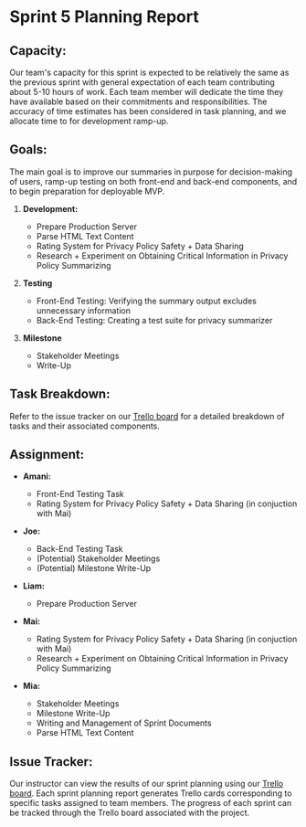 # Sprint 5 Planning Report

## Capacity:
Our team's capacity for this sprint is expected to be relatively the same as the previous sprint with general expectation of each team contributing about 5-10 hours of work. Each team member will dedicate the time they have available based on their commitments and responsibilities. The accuracy of time estimates has been considered in task planning, and we allocate time to for development ramp-up. 

## Goals:
The main goal is to improve our summaries in purpose for decision-making of users, ramp-up testing on both front-end and back-end components, and to begin preparation for deployable MVP. 

1. **Development:**
   - Prepare Production Server 
   - Parse HTML Text Content 
   - Rating System for Privacy Policy Safety + Data Sharing
   - Research + Experiment on Obtaining Critical Information in Privacy Policy Summarizing 

2. **Testing**
   - Front-End Testing: Verifying the summary output excludes unnecessary information
   - Back-End Testing: Creating a test suite for privacy summarizer 

3. **Milestone**
   - Stakeholder Meetings
   - Write-Up

## Task Breakdown:
Refer to the issue tracker on our [Trello board](https://trello.com/b/yHP9CPjB/b4uagree) for a detailed breakdown of tasks and their associated components.

## Assignment:
- **Amani:**
  - Front-End Testing Task
  - Rating System for Privacy Policy Safety + Data Sharing (in conjuction with Mai)
 
- **Joe:**
  - Back-End Testing Task
  - (Potential) Stakeholder Meetings
  - (Potential) Milestone Write-Up
  
- **Liam:**
  - Prepare Production Server 

- **Mai:**
  - Rating System for Privacy Policy Safety + Data Sharing (in conjuction with Mai)
  - Research + Experiment on Obtaining Critical Information in Privacy Policy Summarizing 

- **Mia:**
  - Stakeholder Meetings
  - Milestone Write-Up
  - Writing and Management of Sprint Documents
  - Parse HTML Text Content 

## Issue Tracker:
Our instructor can view the results of our sprint planning using our [Trello board](https://trello.com/b/yHP9CPjB/b4uagree). Each sprint planning report generates Trello cards corresponding to specific tasks assigned to team members. The progress of each sprint can be tracked through the Trello board associated with the project.
